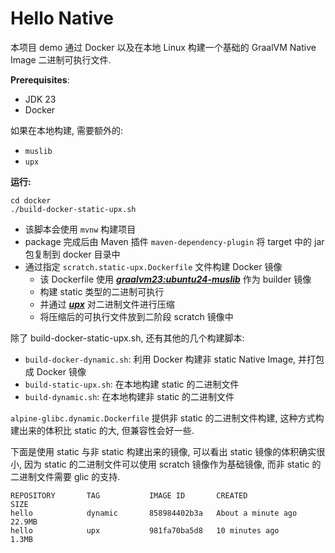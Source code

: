 # Hello Native

 本项目 demo 通过 Docker 以及在本地 Linux 构建一个基础的 GraalVM Native Image 二进制可执行文件.

**Prerequisites**:
* JDK 23
* Docker

如果在本地构建, 需要额外的:
* `muslib`
* `upx`

**运行:**
```
cd docker
./build-docker-static-upx.sh
```

* 该脚本会使用 `mvnw` 构建项目
* package 完成后由 Maven 插件 `maven-dependency-plugin` 将 target 中的 jar 包复制到 docker 目录中
* 通过指定 `scratch.static-upx.Dockerfile` 文件构建 Docker 镜像
  * 该 Dockerfile 使用 _**[graalvm23:ubuntu24-muslib](https://github.com/masteranthoneyd/dockerfile/blob/master/graalvm/23/ubuntu24-muslib/Dockerfile)**_ 作为 builder 镜像
  * 构建 static 类型的二进制可执行
  * 并通过 _**[upx](https://upx.github.io/)**_ 对二进制文件进行压缩
  * 将压缩后的可执行文件放到二阶段 scratch 镜像中

除了 build-docker-static-upx.sh, 还有其他的几个构建脚本:

* `build-docker-dynamic.sh`: 利用 Docker 构建非 static Native Image, 并打包成 Docker 镜像
* `build-static-upx.sh`: 在本地构建 static 的二进制文件
* `build-dynamic.sh`: 在本地构建非 static 的二进制文件


`alpine-glibc.dynamic.Dockerfile` 提供非 static 的二进制文件构建, 这种方式构建出来的体积比 static 的大, 但兼容性会好一些.

下面是使用 static 与非 static 构建出来的镜像, 可以看出 static 镜像的体积确实很小, 因为 static 的二进制文件可以使用 scratch 镜像作为基础镜像, 而非 static 的二进制文件需要 glic 的支持.
```
REPOSITORY       TAG           IMAGE ID       CREATED              SIZE
hello            dynamic       858984402b3a   About a minute ago   22.9MB
hello            upx           981fa70ba5d8   10 minutes ago       1.3MB
```